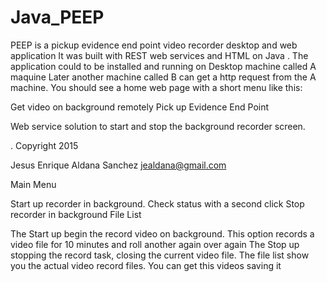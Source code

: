 # Java_PEEP
PEEP is a pickup evidence end point video recorder desktop and web application 
It was built with REST web services and HTML  on Java .
The application could to be installed and running on Desktop machine called A maquine
Later another machine called B can get a http request from the A machine. You should see a home web page with a short menu like this:

Get video on background remotely Pick up Evidence End Point

Web service solution to start and stop the background recorder screen.

. Copyright 2015

Jesus Enrique Aldana Sanchez jealdana@gmail.com

Main Menu

Start up recorder in background. Check status with a second click
Stop recorder in background
File List


The Start up begin the record video on background. This option records a video file for 10 minutes and roll another again over again
The Stop up stopping the record task, closing the current video file.
The file list show you the actual video record files. You can get this videos saving it
